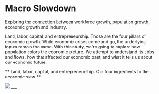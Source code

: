 # Macro Slowdown

Exploring the connection between workforce growth, population growth, economic growth and industry. 

Land, labor, capital, and entrepreneurship. Those are the four pillars of economic growth. While economic crises come and go, the underlying inputs remain the same. With this study, we're going to explore how population colors the economic picture. We attempt to understand its ebbs and flows, how that affected our economic past, and what it tells us about our economic future. 

** Land, labor, capital, and entrepreneurship. Our four ingredients to the economic stew **

<img src="https://github.com/carlosjennings1991/Macro_Slowdown/blob/main/the_four_horsemen%20copy.png">
___


